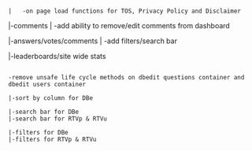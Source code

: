 
~~~~~~~~~~~~~~~~~~~~~~~~~

|	-on page load functions for TOS, Privacy Policy and Disclaimer

~~~~~~~~~~~~~~~~~~~~~~~~~

|-comments
|	-add ability to remove/edit comments from dashboard

|-answers/votes/comments
| 	-add filters/search bar

|-leaderboards/site wide stats

~~~~~~~~~~~~~~~~~~~~~~~~~

-remove unsafe life cycle methods on dbedit questions container and dbedit users container

|-sort by column for DBe

|-search bar for DBe
|-search bar for RTVp & RTVu

|-filters for DBe
|-filters for RTVp & RTVu

~~~~~~~~~~~~~~~~~~~~~~~~~
